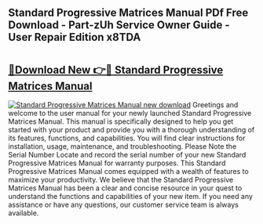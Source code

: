 ## Standard Progressive Matrices Manual PDf Free Download - Part-zUh Service Owner Guide - User Repair Edition x8TDA

# <h2><a href="http://bc62342.oget.top/?id=Standard+Progressive+Matrices+Manual">🔗Download New 👉🔴 Standard Progressive Matrices Manual</a></h2>

[![Standard Progressive Matrices Manual new download](https://i.imgur.com/5g1atiW.png)](http://bc62342.oget.top/?id=Standard+Progressive+Matrices+Manual)
Greetings and welcome to the user manual for your newly launched Standard Progressive Matrices Manual. This manual is specifically designed to help you get started with your product and provide you with a thorough understanding of its features, functions, and capabilities. You will find clear instructions for installation, usage, maintenance, and troubleshooting. Please Note the Serial Number Locate and record the serial number of your new Standard Progressive Matrices Manual for warranty purposes. This Standard Progressive Matrices Manual comes equipped with a wealth of features to maximize your productivity. We believe that the Standard Progressive Matrices Manual has been a clear and concise resource in your quest to understand the functions and capabilities of your new item. If you need any assistance or have any questions, our customer service team is always available.
